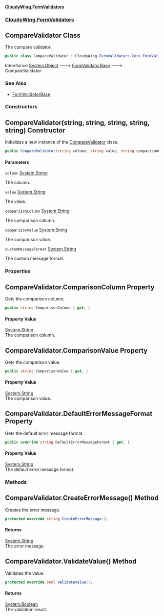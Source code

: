 #### [CloudyWing.FormValidators](index.md 'index')
### [CloudyWing.FormValidators](CloudyWing.FormValidators.md 'CloudyWing.FormValidators')

## CompareValidator Class

The compare validator.

```csharp
public class CompareValidator : CloudyWing.FormValidators.Core.FormValidatorBase
```

Inheritance [System.Object](https://docs.microsoft.com/en-us/dotnet/api/System.Object 'System.Object') &#129106; [FormValidatorBase](CloudyWing.FormValidators.Core.FormValidatorBase.md 'CloudyWing.FormValidators.Core.FormValidatorBase') &#129106; CompareValidator

### See Also
- [FormValidatorBase](CloudyWing.FormValidators.Core.FormValidatorBase.md 'CloudyWing.FormValidators.Core.FormValidatorBase')
### Constructors

<a name='CloudyWing.FormValidators.CompareValidator.CompareValidator(string,string,string,string,string)'></a>

## CompareValidator(string, string, string, string, string) Constructor

Initializes a new instance of the [CompareValidator](CloudyWing.FormValidators.CompareValidator.md 'CloudyWing.FormValidators.CompareValidator') class.

```csharp
public CompareValidator(string column, string value, string comparisonColumn, string comparisonValue, string customMessageFormat=null);
```
#### Parameters

<a name='CloudyWing.FormValidators.CompareValidator.CompareValidator(string,string,string,string,string).column'></a>

`column` [System.String](https://docs.microsoft.com/en-us/dotnet/api/System.String 'System.String')

The column.

<a name='CloudyWing.FormValidators.CompareValidator.CompareValidator(string,string,string,string,string).value'></a>

`value` [System.String](https://docs.microsoft.com/en-us/dotnet/api/System.String 'System.String')

The value.

<a name='CloudyWing.FormValidators.CompareValidator.CompareValidator(string,string,string,string,string).comparisonColumn'></a>

`comparisonColumn` [System.String](https://docs.microsoft.com/en-us/dotnet/api/System.String 'System.String')

The comparison column.

<a name='CloudyWing.FormValidators.CompareValidator.CompareValidator(string,string,string,string,string).comparisonValue'></a>

`comparisonValue` [System.String](https://docs.microsoft.com/en-us/dotnet/api/System.String 'System.String')

The comparison value.

<a name='CloudyWing.FormValidators.CompareValidator.CompareValidator(string,string,string,string,string).customMessageFormat'></a>

`customMessageFormat` [System.String](https://docs.microsoft.com/en-us/dotnet/api/System.String 'System.String')

The custom message format.
### Properties

<a name='CloudyWing.FormValidators.CompareValidator.ComparisonColumn'></a>

## CompareValidator.ComparisonColumn Property

Gets the comparison column.

```csharp
public string ComparisonColumn { get; }
```

#### Property Value
[System.String](https://docs.microsoft.com/en-us/dotnet/api/System.String 'System.String')  
The comparison column.

<a name='CloudyWing.FormValidators.CompareValidator.ComparisonValue'></a>

## CompareValidator.ComparisonValue Property

Gets the comparison value.

```csharp
public string ComparisonValue { get; }
```

#### Property Value
[System.String](https://docs.microsoft.com/en-us/dotnet/api/System.String 'System.String')  
The comparison value.

<a name='CloudyWing.FormValidators.CompareValidator.DefaultErrorMessageFormat'></a>

## CompareValidator.DefaultErrorMessageFormat Property

Gets the default error message format.

```csharp
public override string DefaultErrorMessageFormat { get; }
```

#### Property Value
[System.String](https://docs.microsoft.com/en-us/dotnet/api/System.String 'System.String')  
The default error message format.
### Methods

<a name='CloudyWing.FormValidators.CompareValidator.CreateErrorMessage()'></a>

## CompareValidator.CreateErrorMessage() Method

Creates the error message.

```csharp
protected override string CreateErrorMessage();
```

#### Returns
[System.String](https://docs.microsoft.com/en-us/dotnet/api/System.String 'System.String')  
The error message.

<a name='CloudyWing.FormValidators.CompareValidator.ValidateValue()'></a>

## CompareValidator.ValidateValue() Method

Validates the value.

```csharp
protected override bool ValidateValue();
```

#### Returns
[System.Boolean](https://docs.microsoft.com/en-us/dotnet/api/System.Boolean 'System.Boolean')  
The validation result.